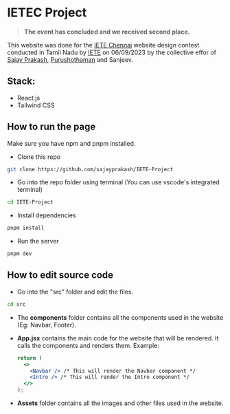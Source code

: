 # IETEC Project

> **The event has concluded and we received second place.**

This website was done for the [IETE Chennai](http://ietechennai.in/) website design contest conducted in Tamil Nadu by [IETE](http://ietechennai.in/) on 06/09/2023 by the collective effor of [Sajay Prakash](https://github.com/sajayprakash/), [Purushothaman](https://github.com/purushothaman7) and Sanjeev. 

## Stack:
- React.js
- Tailwind CSS

## How to run the page

Make sure you have npm and pnpm installed.

- Clone this repo

```bash
git clone https://github.com/sajayprakash/IETE-Project
```

- Go into the repo folder using terminal (You can use vscode's integrated terminal)

```bash
cd IETE-Project
```

- Install dependencies

```bash
pnpm install
```

- Run the server

```bash
pnpm dev
```

## How to edit source code

- Go into the "src" folder and edit the files.

```bash
cd src
```

- The **components** folder contains all the components used in the website (Eg: Navbar, Footer).

- **App.jsx** contains the main code for the website that will be rendered. It calls the components and renders them. Example:
  ```jsx
  return (
    <>
      <Navbar /> /* This will render the Navbar component */
      <Intro /> /* This will render the Intro component */
    </>
  );
  ```
- **Assets** folder contains all the images and other files used in the website.
